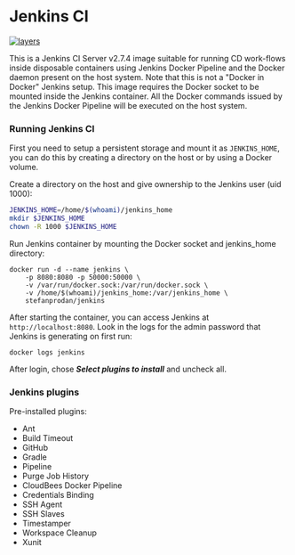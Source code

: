 # Jenkins CI 

[![layers](https://images.microbadger.com/badges/image/stefanprodan/jenkins.svg)](https://microbadger.com/images/stefanprodan/jenkins)

This is a Jenkins CI Server v2.7.4 image suitable for running CD work-flows inside disposable containers using Jenkins Docker Pipeline and the Docker daemon present on the host system. Note that this is not a "Docker in Docker" Jenkins setup. This image requires the Docker socket to be mounted inside the Jenkins container. All the Docker commands issued by the Jenkins Docker Pipeline will be executed on the host system.

### Running Jenkins CI

First you need to setup a persistent storage and mount it as `JENKINS_HOME`, you can do this by creating a directory on the host or by using a Docker volume.

Create a directory on the host and give ownership to the Jenkins user (uid 1000):

```bash
JENKINS_HOME=/home/$(whoami)/jenkins_home
mkdir $JENKINS_HOME
chown -R 1000 $JENKINS_HOME
```   

Run Jenkins container by mounting the Docker socket and jenkins_home directory:

```
docker run -d --name jenkins \ 
	-p 8080:8080 -p 50000:50000 \ 
	-v /var/run/docker.sock:/var/run/docker.sock \ 
	-v /home/$(whoami)/jenkins_home:/var/jenkins_home \ 
	stefanprodan/jenkins
```

After starting the container, you can access Jenkins at `http://localhost:8080`. Look in the logs for the admin password that Jenkins is generating on first run:

```
docker logs jenkins
```

After login, chose ***Select plugins to install*** and uncheck all.

### Jenkins plugins

Pre-installed plugins:

* Ant
* Build Timeout
* GitHub
* Gradle
* Pipeline
* Purge Job History
* CloudBees Docker Pipeline
* Credentials Binding
* SSH Agent
* SSH Slaves
* Timestamper
* Workspace Cleanup
* Xunit